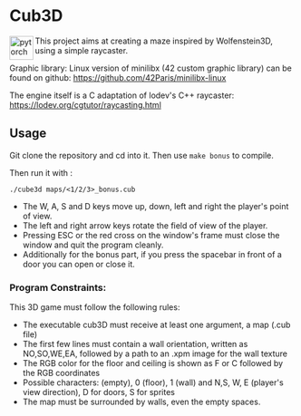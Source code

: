 # Cub3D

<a href="https://pytorch.org/" target="_blank"> <img align="left" src="https://skillicons.dev/icons?i=c," alt="pytorch" height="42px"/> </a>

This project aims at creating a maze inspired by Wolfenstein3D, using a simple raycaster.

Graphic library: Linux version of minilibx (42 custom graphic library) can be found on github: 
https://github.com/42Paris/minilibx-linux

The engine itself is a C adaptation of lodev's C++ raycaster:
https://lodev.org/cgtutor/raycasting.html

## Usage
Git clone the repository and cd into it. Then use ```make bonus``` to compile.

Then run it with :

```shell
./cube3d maps/<1/2/3>_bonus.cub
```
- The W, A, S and D keys move up, down, left and right the player's point of view.
- The left and right arrow keys rotate the field of view of the player.
- Pressing ESC or the red cross on the window's frame must close the window and quit the program cleanly.
- Additionally for the bonus part, if you press the spacebar in front of a door you can open or close it.


### Program Constraints:
This 3D game must follow the following rules:
- The executable cub3D must receive at least one argument, a map (.cub file)
- The first few lines must contain a wall orientation, written as NO,SO,WE,EA, followed by a path to an .xpm image for the wall texture
- The RGB color for the floor and ceiling is shown as F or C followed by the RGB coordinates
- Possible characters: (empty), 0 (floor), 1 (wall) and N,S, W, E (player's view direction), D for doors, S for sprites
- The map must be surrounded by walls, even the empty spaces.


